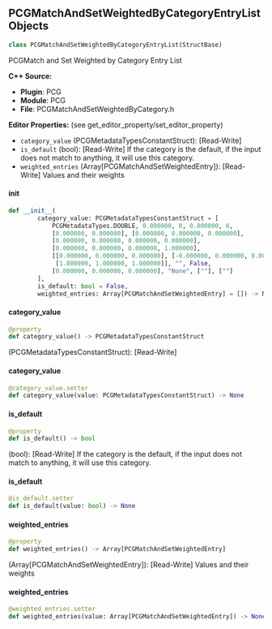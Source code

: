## PCGMatchAndSetWeightedByCategoryEntryList Objects

```python
class PCGMatchAndSetWeightedByCategoryEntryList(StructBase)
```

PCGMatch and Set Weighted by Category Entry List

**C++ Source:**

- **Plugin**: PCG
- **Module**: PCG
- **File**: PCGMatchAndSetWeightedByCategory.h

**Editor Properties:** (see get_editor_property/set_editor_property)

- ``category_value`` (PCGMetadataTypesConstantStruct):  [Read-Write]
- ``is_default`` (bool):  [Read-Write] If the category is the default, if the input does not match to anything, it will use this category.
- ``weighted_entries`` (Array[PCGMatchAndSetWeightedEntry]):  [Read-Write] Values and their weights

<a id="unreal.PCGMatchAndSetWeightedByCategoryEntryList.__init__"></a>

#### __init__

```python
def __init__(
        category_value: PCGMetadataTypesConstantStruct = [
            PCGMetadataTypes.DOUBLE, 0.000000, 0, 0.000000, 0,
            [0.000000, 0.000000], [0.000000, 0.000000, 0.000000],
            [0.000000, 0.000000, 0.000000, 0.000000],
            [0.000000, 0.000000, 0.000000, 1.000000],
            [[0.000000, 0.000000, 0.000000], [-0.000000, 0.000000, 0.000000],
             [1.000000, 1.000000, 1.000000]], "", False,
            [0.000000, 0.000000, 0.000000], "None", [""], [""]
        ],
        is_default: bool = False,
        weighted_entries: Array[PCGMatchAndSetWeightedEntry] = []) -> None
```

<a id="unreal.PCGMatchAndSetWeightedByCategoryEntryList.category_value"></a>

#### category_value

```python
@property
def category_value() -> PCGMetadataTypesConstantStruct
```

(PCGMetadataTypesConstantStruct):  [Read-Write]

<a id="unreal.PCGMatchAndSetWeightedByCategoryEntryList.category_value"></a>

#### category_value

```python
@category_value.setter
def category_value(value: PCGMetadataTypesConstantStruct) -> None
```

<a id="unreal.PCGMatchAndSetWeightedByCategoryEntryList.is_default"></a>

#### is_default

```python
@property
def is_default() -> bool
```

(bool):  [Read-Write] If the category is the default, if the input does not match to anything, it will use this category.

<a id="unreal.PCGMatchAndSetWeightedByCategoryEntryList.is_default"></a>

#### is_default

```python
@is_default.setter
def is_default(value: bool) -> None
```

<a id="unreal.PCGMatchAndSetWeightedByCategoryEntryList.weighted_entries"></a>

#### weighted_entries

```python
@property
def weighted_entries() -> Array[PCGMatchAndSetWeightedEntry]
```

(Array[PCGMatchAndSetWeightedEntry]):  [Read-Write] Values and their weights

<a id="unreal.PCGMatchAndSetWeightedByCategoryEntryList.weighted_entries"></a>

#### weighted_entries

```python
@weighted_entries.setter
def weighted_entries(value: Array[PCGMatchAndSetWeightedEntry]) -> None
```

<a id="unreal.PCGMeshInstanceList"></a>
